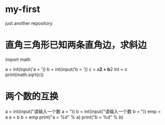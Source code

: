 # my-first
just another repository
# 直角三角形已知两条直角边，求斜边
import math

a = int(input('a = '))
b = int(input('b = '))
c = a**2 + b**2
int = c
print(math.sqrt(c))

# 两个数的互换
a = int(input("请输入一个数 a = "))
b = int(input("请输入一个数 b = "))
emp = a
a = b
b = emp
print("a = %d" % a)
print("b = %d" % b)
